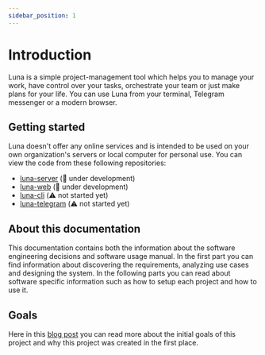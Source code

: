 ```yaml
---
sidebar_position: 1
---
```


# Introduction

Luna is a simple project-management tool which helps you to manage your work, have control over your tasks, orchestrate your team or just make plans for your life. You can use Luna from your terminal, Telegram messenger or a modern browser.

## Getting started

Luna doesn't offer any online services and is intended to be used on your own organization's servers or local computer for personal use. You can view the code from these following repositories:

- [luna-server](#getting-started) (🚧 under development)
- [luna-web](#getting-started) (🚧 under development)
- [luna-cli](#getting-started) (⚠️ not started yet)
- [luna-telegram](#getting-started) (⚠️ not started yet)

## About this documentation

This documentation contains both the information about the software engineering decisions and software usage manual. In the first part you can find information about discovering the requirements, analyzing use cases and designing the system. In the following parts you can read about software specific information such as how to setup each project and how to use it.

## Goals

Here in this [blog post](../blog/why-luna-was-created) you can read more about the initial goals of this project and why this project was created in the first place.
